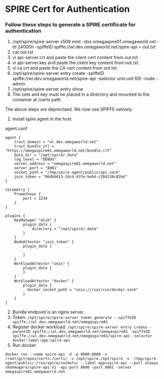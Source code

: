 # SPIRE Cert for Authentication

### Follow these steps to generate a SPIRE certificate for authentication

1. /opt/spire/spire-server x509 mint -dns omegaspire01.omegaworld.net -ttl 24000h -spiffeID spiffe://wl.dev.omegaworld.net/spire-api > out.txt
2. cat out.txt
3. vi api-server.crt and paste the client cert content from out.txt.
4. vi api-server.key and paste the client key content from out.txt.
5. vi ca.crt and paste the CA cert content from out.txt.
6. /opt/spire/spire-server entry create -spiffeID spiffe://wl.dev.omegaworld.net/spire-api -selector unix:uid:100 -node -admin
7. /opt/spire/spire-server entry show
8. The cets and key must be placed in a directory and mounted to the container at /certs path.

The above steps are deprectaed. We now use SPIFFE natively.

1. Install spire agent in the host.

agent.conf
```
agent {
    trust_domain = "wl.dev.omegaworld.net"
    trust_bundle_url = "https://omegaspire01.omegaworld.net/bundle.crt"
    data_dir = "/opt/spire/.data"
    log_level = "DEBUG"
    server_address = "omegaspire01.omegaworld.net"
    server_port = "8081"
    socket_path = "/tmp/spire-agent/public/api.sock"
    join_token = "06db6613-2dcd-43fe-beb4-c284230c82bd"
}

telemetry {
    Prometheus {
        port = 1234
    }
}

plugins {
    KeyManager "disk" {
        plugin_data {
            directory = "/opt/spire/.data"
        }
    }
    NodeAttestor "join_token" {
        plugin_data {

        }
    }
    WorkloadAttestor "unix" {
        plugin_data {
        }
    }
    WorkloadAttestor "docker" {
        plugin_data {
          docker_socket_path = "unix:///var/run/docker.sock"
        }
    }
}
```

2. Bundle endpoint is an nginx server.
3. Token: 
```/opt/spire/spire-server token generate --spiffeID spiffe://wl.dev.omegaworld.net/omegaspire01```
4. Register docker workload: 
```/opt/spire/spire-server entry create -parentID spiffe://wl.dev.omegaworld.net/omegaspire01 -spiffeID spiffe://wl.dev.omegaworld.net/omegaspire01/spire-api -selector docker:label:app:spire-api```
5. Run docker:
```
docker run --name spire-api -d -p 8080:8080 -v /root/gitrepos/certs:/certs/ -v /opt/spire:/opt/spire -v  /tmp/spire-agent/public/:/run/spire/sockets/ --label app=spire-api --pull always shanmugara/spire-api:v1 -api-port 8080 -port 8081 -server omegaspire01.omegaworld.net
```

